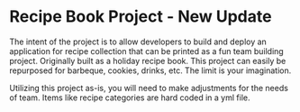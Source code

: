 # Recipe Book Project - New Update

The intent of the project is to allow developers to build and deploy an application for 
recipe collection that can be printed as a fun team building project.  Originally built 
as a holiday recipe book.  This project can easily be repurposed for barbeque, cookies, 
drinks, etc.  The limit is your imagination.  

Utilizing this project as-is, you will need to make adjustments for the needs of team.
Items like recipe categories are hard coded in a yml file.  
